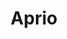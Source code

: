 ---
title: Aprio
description: Buy consulting services with Bitcoin.
homepage: https://www.aprio.com/
twitter:
---